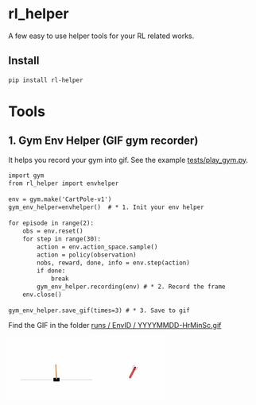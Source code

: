 # rl_helper
A few easy to use helper tools for your RL related works.

## Install

    pip install rl-helper

# Tools

## 1. Gym Env Helper (GIF gym recorder)

It helps you record your gym into gif. See the example [tests/play_gym.py](tests/play_gym.py).

    import gym
    from rl_helper import envhelper

    env = gym.make('CartPole-v1')
    gym_env_helper=envhelper()  # * 1. Init your env helper

    for episode in range(2): 
        obs = env.reset()
        for step in range(30):
            action = env.action_space.sample()  
            action = policy(observation)
            nobs, reward, done, info = env.step(action)
            if done:
                break
            gym_env_helper.recording(env) # * 2. Record the frame
        env.close()

    gym_env_helper.save_gif(times=3) # * 3. Save to gif


Find the GIF in the folder [runs / EnvID / YYYYMMDD-HrMinSc.gif](runs/)

<img src="runs/CartPole-v1/20210825-175235.gif" height=125>

<img src="runs/Pendulum-v0/20210825-175459.gif" height=125>